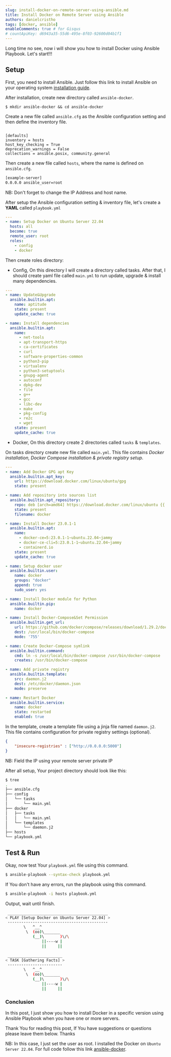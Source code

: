 ```yaml
---
slug: install-docker-on-remote-server-using-ansible.md
title: Install Docker on Remote Server using Ansible
authors: danielcristho
tags: [docker, ansible]
enableComments: true # for Gisqus
# countApiKey: d6943a35-55d6-495e-8f03-92600d04b1f1
---
```


Long time no see, now i will show you how to install Docker using Ansible Playbook. Let's start!!!

## Setup
First, you need to install Ansible. Just follow this link to install Ansible on your operating system [installation guide](https://docs.ansible.com/ansible/latest/installation_guide/index.html).

After installation, create new directory called `ansible-docker`.

```shell
$ mkdir ansible-docker && cd ansible-docker
```

Create a new file called `ansible.cfg` as the Ansible configuration setting and then define the inventory file.

```

[defaults]
inventory = hosts
host_key_checking = True
deprecation_warnings = False
collections = ansible.posix, community.general
```

Then create a new file called `hosts`, where the name is defined on `ansible.cfg`.

```bash
[example-server]
0.0.0.0 ansible_user=root
```
NB: Don't forget to change the IP Address and host name.

After setup the Ansible configuration setting & inventory file, let's create a **YAML** called `playbook.yml`

```yaml
---
- name: Setup Docker on Ubuntu Server 22.04
  hosts: all
  become: true
  remote_user: root
  roles:
    - config
    - docker
```
Then create roles directory:
- Config, On this directory I will create a directory called tasks. After that, I should create yaml file called `main.yml` to run update, upgrade & install many dependencies.

```yml
---
- name: Update&Upgrade
  ansible.builtin.apt:
    name: aptitude
    state: present
    update_cache: true

- name: Install dependencies
  ansible.builtin.apt:
    name:
      - net-tools
      - apt-transport-https
      - ca-certificates
      - curl
      - software-properties-common
      - python3-pip
      - virtualenv
      - python3-setuptools
      - gnupg-agent
      - autoconf
      - dpkg-dev
      - file
      - g++
      - gcc
      - libc-dev
      - make
      - pkg-config
      - re2c
      - wget
    state: present
    update_cache: true
```

- Docker, On this directory create 2 directories called `tasks` & `templates`.

On tasks directory create new file called `main.yml`. This file contains *Docker installation, Docker Compose installation & private registry setup*.

```yml
---
- name: Add Docker GPG apt Key
  ansible.builtin.apt_key:
    url: https://download.docker.com/linux/ubuntu/gpg
    state: present

- name: Add repository into sources list
  ansible.builtin.apt_repository:
    repo: deb [arch=amd64] https://download.docker.com/linux/ubuntu {{ ansible_lsb.codename }} stable
    state: present
    filename: docker

- name: Install Docker 23.0.1-1
  ansible.builtin.apt:
    name:
      - docker-ce=5:23.0.1-1~ubuntu.22.04~jammy
      - docker-ce-cli=5:23.0.1-1~ubuntu.22.04~jammy
      - containerd.io
    state: present
    update_cache: true

- name: Setup docker user
  ansible.builtin.user:
    name: docker
    groups: "docker"
    append: true
    sudo_user: yes

- name: Install Docker module for Python
  ansible.builtin.pip:
    name: docker

- name: Install Docker-Compose&Set Permission
  ansible.builtin.get_url:
    url: https://github.com/docker/compose/releases/download/1.29.2/docker-compose-Linux-x86_64
    dest: /usr/local/bin/docker-compose
    mode: '755'

- name: Create Docker-Compose symlink
  ansible.builtin.command:
    cmd: ln -s /usr/local/bin/docker-compose /usr/bin/docker-compose
    creates: /usr/bin/docker-compose

- name: Add private registry
  ansible.builtin.template:
    src: daemon.j2
    dest: /etc/docker/daemon.json
    mode: preserve

- name: Restart Docker
  ansible.builtin.service:
    name: docker
    state: restarted
    enabled: true
```
In the template, create a template file using a jinja file named `daemon.j2`. This file contains configuration for private registry settings (optional).
```json
{
    "insecure-registries" : ["http://0.0.0.0:5000"]
}
```
NB: Field the IP using your remote server private IP

After all setup, Your project directory should look like this:
```bash
$ tree
.
├── ansible.cfg
├── config
│   └── tasks
│       └── main.yml
├── docker
│   ├── tasks
│   │   └── main.yml
│   └── templates
│       └── daemon.j2
├── hosts
└── playbook.yml
```

## Test & Run
Okay, now test Your `playbook.yml` file using this command.
```bash
$ ansible-playbook --syntax-check playbook.yml
```
If You don't have any errors, run the playbook using this command.

```bash
$ ansible-playbook -i hosts playbook.yml
```

Output, wait until finish.

```bash
 ____________________________________________
< PLAY [Setup Docker on Ubuntu Server 22.04] >
 --------------------------------------------
        \   ^__^
         \  (oo)\_______
            (__)\       )\/\
                ||----w |
                ||     ||

 ________________________
< TASK [Gathering Facts] >
 ------------------------
        \   ^__^
         \  (oo)\_______
            (__)\       )\/\
                ||----w |
                ||     ||

```

### Conclusion
In this post, I just show you how to install Docker in a specific version using Ansible Playbook when you have one or more servers.

Thank You for reading this post, If You have suggestions or questions please leave them below. Thanks

NB: In this case, I just set the user as root. I installed the Docker on `Ubuntu Server 22.04`. For full code follow this link [ansible-docker](https://github.com/danielcristho/ansible-stuff/tree/main/ansible-docker).